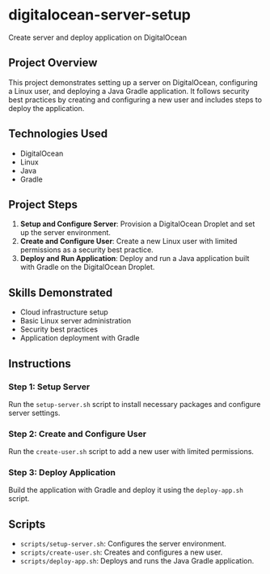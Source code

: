 # digitalocean-server-setup
Create server and deploy application on DigitalOcean

## Project Overview
This project demonstrates setting up a server on DigitalOcean, configuring a Linux user, and deploying a Java Gradle application. It follows security best practices by creating and configuring a new user and includes steps to deploy the application.

## Technologies Used
- DigitalOcean
- Linux
- Java
- Gradle

## Project Steps
1. **Setup and Configure Server**: Provision a DigitalOcean Droplet and set up the server environment.
2. **Create and Configure User**: Create a new Linux user with limited permissions as a security best practice.
3. **Deploy and Run Application**: Deploy and run a Java application built with Gradle on the DigitalOcean Droplet.

## Skills Demonstrated
- Cloud infrastructure setup
- Basic Linux server administration
- Security best practices
- Application deployment with Gradle

## Instructions

### Step 1: Setup Server
Run the `setup-server.sh` script to install necessary packages and configure server settings.

### Step 2: Create and Configure User
Run the `create-user.sh` script to add a new user with limited permissions.

### Step 3: Deploy Application
Build the application with Gradle and deploy it using the `deploy-app.sh` script.

## Scripts
- `scripts/setup-server.sh`: Configures the server environment.
- `scripts/create-user.sh`: Creates and configures a new user.
- `scripts/deploy-app.sh`: Deploys and runs the Java Gradle application.
